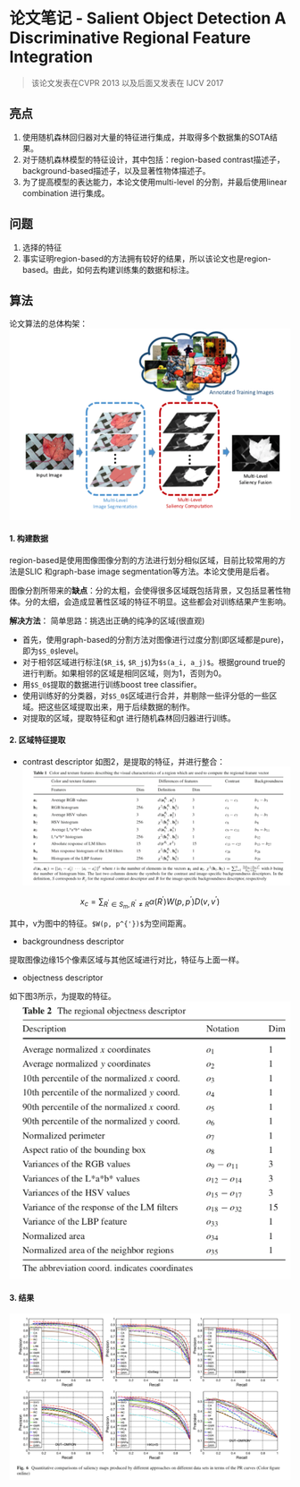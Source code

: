 # 论文笔记 - Salient Object Detection A Discriminative Regional Feature Integration
> 该论文发表在CVPR 2013 以及后面又发表在 IJCV 2017

## 亮点
1. 使用随机森林回归器对大量的特征进行集成，并取得多个数据集的SOTA结果。
2. 对于随机森林模型的特征设计，其中包括：region-based contrast描述子，background-based描述子，以及显著性物体描述子。
3. 为了提高模型的表达能力，本论文使用multi-level 的分割，并最后使用linear combination 进行集成。

## 问题
1. 选择的特征
2. 事实证明region-based的方法拥有较好的结果，所以该论文也是region-based。由此，如何去构建训练集的数据和标注。

## 算法
论文算法的总体构架：
![fig1](imgs/DRFI_4.png)
#### 1. 构建数据
region-based是使用图像图像分割的方法进行划分相似区域，目前比较常用的方法是SLIC 和graph-base image segmentation等方法。本论文使用是后者。

图像分割所带来的**缺点**：分的太粗，会使得很多区域既包括背景，又包括显著性物体。分的太细，会造成显著性区域的特征不明显。这些都会对训练结果产生影响。

**解决方法**：
简单思路：挑选出正确的纯净的区域(很直观)
- 首先，使用graph-based的分割方法对图像进行过度分割(即区域都是pure)，即为`$S_0$`level。
- 对于相邻区域进行标注(`$R_i$`, `$R_j$`)为`$s(a_i, a_j)$`。根据ground true的进行判断。如果相邻的区域是相同区域，则为1，否则为0。
- 用`$S_0$`提取的数据进行训练boost tree classifier。
- 使用训练好的分类器，对`$S_0$`区域进行合并，并剔除一些评分低的一些区域。把这些区域提取出来，用于后续数据的制作。
- 对提取的区域，提取特征和gt 进行随机森林回归器进行训练。

#### 2. 区域特征提取
- contrast descriptor
如图2，是提取的特征，并进行整合：
![fig2](imgs/DRFI_1.png)
```math
x_c = \sum_{R^{'}\in{S_m},R^{'}\neq{R}}\alpha(R^{'})W(p, p^{'})D(v, v^{'})
```
其中，v为图中的特征。`$W(p, p^{'})$`为空间距离。

- backgroundness descriptor

提取图像边缘15个像素区域与其他区域进行对比，特征与上面一样。


- objectness descriptor

如下图3所示，为提取的特征。
![fig3](imgs/DRFI_2.png)

#### 3. 结果
![fig4](imgs/DRFI_3.png)

